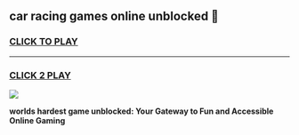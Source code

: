 
## car racing games online unblocked 👋
<h3>
<a href="https://premium.freeplayer.one?title=car_racing_games_online_unblocked&ref=13F">CLICK TO PLAY</a></h3>
<hr>

<h3>
<a href="https://premium.freeplayer.one?title=car_racing_games_online_unblocked&ref=13F">CLICK 2 PLAY</a>
  
</h3>

<a href="https://premium.freeplayer.one?title=car_racing_games_online_unblocked&ref=12F/"><img src="https://clearcache.store/games.png"></a>


**worlds hardest game unblocked: Your Gateway to Fun and Accessible Online Gaming**
